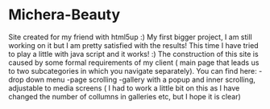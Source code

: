 # Michera-Beauty
Site created for my friend with html5up :)
My first bigger project, I am still working on it but I am pretty satisfied with the results!
This time I have tried to play a little with java script and it works! :)
The construction of this site is caused by some formal requirements of my client ( main page that leads us to two subcategories in which you navigate separately).
You can find here:
-drop down menu
-page scrolling
-gallery with a popup and inner scrolling, adjustable to media screens ( I had to work a little bit on this as I have changed the number of collumns in galleries etc, but I hope it is clear)

